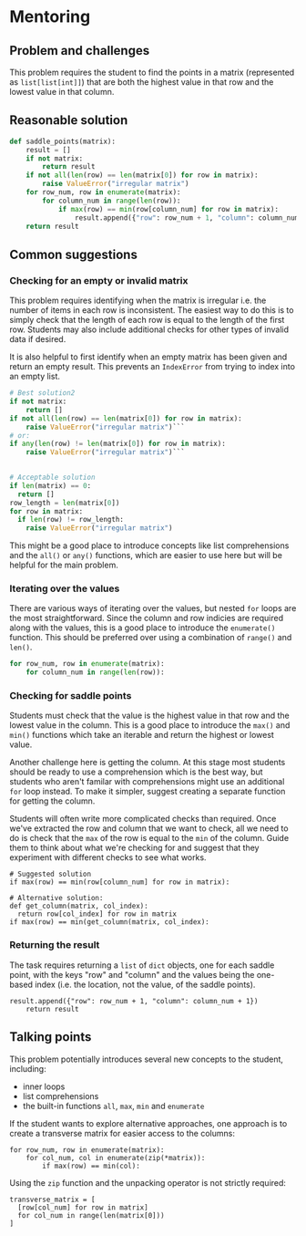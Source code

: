 # Mentoring

## Problem and challenges

This problem requires the student to find the points in a matrix (represented as `list[list[int]]`) that are both the highest value in that row and the lowest value in that column.

## Reasonable solution

```python
def saddle_points(matrix):
    result = []
    if not matrix:
        return result
    if not all(len(row) == len(matrix[0]) for row in matrix):
        raise ValueError("irregular matrix")
    for row_num, row in enumerate(matrix):
        for column_num in range(len(row)):
            if max(row) == min(row[column_num] for row in matrix):
                result.append({"row": row_num + 1, "column": column_num + 1})
    return result
```

## Common suggestions

### Checking for an empty or invalid matrix

This problem requires identifying when the matrix is irregular i.e. the number of items in each row is inconsistent. 
The easiest way to do this is to simply check that the length of each row is equal to the length of the first row. 
Students may also include additional checks for other types of invalid data if desired.

It is also helpful to first identify when an empty matrix has been given and return an empty result. 
This prevents an `IndexError` from trying to index into an empty list.

```python
# Best solution2
if not matrix:
    return []
if not all(len(row) == len(matrix[0]) for row in matrix):
    raise ValueError("irregular matrix")```
# or:
if any(len(row) != len(matrix[0]) for row in matrix):
    raise ValueError("irregular matrix")```

        
# Acceptable solution
if len(matrix) == 0:
  return []
row_length = len(matrix[0])
for row in matrix:
  if len(row) != row_length:
    raise ValueError("irregular matrix")
 ```

This might be a good place to introduce concepts like list comprehensions and the `all()` or `any()` functions, which are easier to use here but will be helpful for the main problem.

### Iterating over the values

There are various ways of iterating over the values, but nested `for` loops are the most straightforward. 
Since the column and row indicies are required along with the values, this is a good place to introduce the `enumerate()` function. 
This should be preferred over using a combination of `range()` and `len()`.

```python
for row_num, row in enumerate(matrix):
    for column_num in range(len(row)):
```

### Checking for saddle points

Students must check that the value is the highest value in that row and the lowest value in the column. 
This is a good place to introduce the `max()` and `min()` functions which take an iterable and return the highest or lowest value.

Another challenge here is getting the column. 
At this stage most students should be ready to use a comprehension which is the best way, but students who aren't familar with comprehensions might use an additional `for` loop instead. 
To make it simpler, suggest creating a separate function for getting the column. 

Students will often write more complicated checks than required. 
Once we've extracted the row and column that we want to check, all we need to do is check that the `max` of the row is equal to the `min` of the column. 
Guide them to think about what we're checking for and suggest that they experiment with different checks to see what works.

```
# Suggested solution
if max(row) == min(row[column_num] for row in matrix):

# Alternative solution:
def get_column(matrix, col_index):
  return row[col_index] for row in matrix
if max(row) == min(get_column(matrix, col_index):
```

### Returning the result

The task requires returning a `list` of `dict` objects, one for each saddle point, with the keys "row" and "column" and the values being the one-based index (i.e. the location, not the value, of the saddle points).

```
result.append({"row": row_num + 1, "column": column_num + 1})
    return result
```

## Talking points

This problem potentially introduces several new concepts to the student, including:
- inner loops
- list comprehensions
- the built-in functions `all`, `max`, `min` and `enumerate`

If the student wants to explore alternative approaches, one approach is to create a transverse matrix for easier access to the columns:
```
for row_num, row in enumerate(matrix):
    for col_num, col in enumerate(zip(*matrix)):
        if max(row) == min(col):
```
Using the `zip` function and the unpacking operator is not strictly required:
```
transverse_matrix = [
  [row[col_num] for row in matrix] 
  for col_num in range(len(matrix[0]))
]
```
